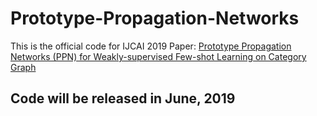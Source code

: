 # Prototype-Propagation-Networks
This is the official code for IJCAI 2019 Paper: [Prototype Propagation Networks (PPN) for Weakly-supervised Few-shot Learning on Category Graph](https://arxiv.org/pdf/1905.04042.pdf)

## Code will be released in June, 2019
